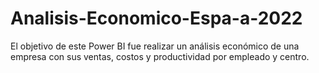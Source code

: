 # Analisis-Economico-Espa-a-2022
El objetivo de este Power BI fue realizar un análisis económico de una empresa con sus ventas, costos y productividad por empleado y centro.
